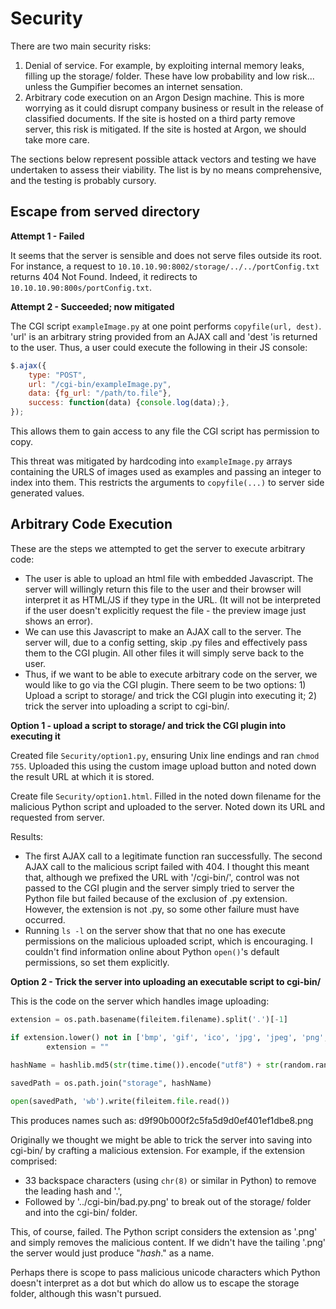 # Security

There are two main security risks:

1. Denial of service.  For example, by exploiting internal memory leaks, filling up the storage/ folder.  These have low probability and low risk... unless the Gumpifier becomes an internet sensation.
2. Arbitrary code execution on an Argon Design machine.  This is more worrying as it could disrupt company business or result in the release of classified documents.  If the site is hosted on a third party remove server, this risk is mitigated.  If the site is hosted at Argon, we should take more care.

The sections below represent possible attack vectors and testing we have undertaken to assess their viability.  The list is by no means comprehensive, and the testing is probably cursory.

## Escape from served directory

**Attempt 1 - Failed**

It seems that the server is sensible and does not serve files outside its root.  For instance, a request to `10.10.10.90:8002/storage/../../portConfig.txt` returns 404 Not Found.  Indeed, it redirects to `10.10.10.90:800s/portConfig.txt`.

**Attempt 2 - Succeeded; now mitigated**

The CGI script `exampleImage.py` at one point performs `copyfile(url, dest)`.  'url' is an arbitrary string provided from an AJAX call and 'dest 'is returned to the user.  Thus, a user could execute the following in their JS console:

```javascript
$.ajax({
    type: "POST",
    url: "/cgi-bin/exampleImage.py",
    data: {fg_url: "/path/to.file"},
    success: function(data) {console.log(data);},
});
```

This allows them to gain access to any file the CGI script has permission to copy.

This threat was mitigated by hardcoding into `exampleImage.py` arrays containing the URLS of images used as examples and passing an integer to index into them.  This restricts the arguments to `copyfile(...)` to server side generated values.

## Arbitrary Code Execution

These are the steps we attempted to get the server to execute arbitrary code:

* The user is able to upload an html file with embedded Javascript.  The server will willingly return this file to the user and their browser will interpret it as HTML/JS if they type in the URL.  (It will not be interpreted if the user doesn't explicitly request the file - the preview image just shows an error).
* We can use this Javascript to make an AJAX call to the server.  The server will, due to a config setting, skip .py files and effectively pass them to the CGI plugin.  All other files it will simply serve back to the user.
* Thus, if we want to be able to execute arbitrary code on the server, we would like to go via the CGI plugin.  There seem to be two options: 1) Upload a script to storage/ and trick the CGI plugin into executing it; 2) trick the server into uploading a script to cgi-bin/.

**Option 1 - upload a script to storage/ and trick the CGI plugin into executing it**

Created file `Security/option1.py`, ensuring Unix line endings and ran `chmod 755`.  Uploaded this using the custom image upload button and noted down the result URL at which it is stored.

Create file `Security/option1.html`.  Filled in the noted down filename for the malicious Python script and uploaded to the server.  Noted down its URL and requested from server.

Results:

- The first AJAX call to a legitimate function ran successfully.  The second AJAX call to the malicious script failed with 404.  I thought this meant that, although we prefixed the URL with '/cgi-bin/', control was not passed to the CGI plugin and the server simply tried to server the Python file but failed because of the exclusion of .py extension.  However, the extension is not .py, so some other failure must have occurred.
- Running `ls -l` on the server show that that no one has execute permissions on the malicious uploaded script, which is encouraging.  I couldn't find information online about Python `open()`'s default permissions, so set them explicitly.

**Option 2 - Trick the server into uploading an executable script to cgi-bin/**

This is the code on the server which handles image uploading:

```python
extension = os.path.basename(fileitem.filename).split('.')[-1]

if extension.lower() not in ['bmp', 'gif', 'ico', 'jpg', 'jpeg', 'png', 'svg', 'tif', 'tiff', 'webp']:
		extension = ""
        
hashName = hashlib.md5(str(time.time()).encode("utf8") + str(random.random()).encode("utf8")).hexdigest() + "." + extension

savedPath = os.path.join("storage", hashName)

open(savedPath, 'wb').write(fileitem.file.read())
```

This produces names such as: d9f90b000f2c5fa5d9d0ef401ef1dbe8.png

Originally we thought we might be able to trick the server into saving into cgi-bin/ by crafting a malicious extension.  For example, if the extension comprised:

* 33 backspace characters (using `chr(8)` or similar in Python) to remove the leading hash and '.',
* Followed by '../cgi-bin/bad.py.png' to break out of the storage/ folder and into the cgi-bin/ folder.

This, of course, failed.  The Python script considers the extension as '.png' and simply removes the malicious content.  If we didn't have the tailing '.png' the server would just produce "*hash*." as a name.

Perhaps there is scope to pass malicious unicode characters which Python doesn't interpret as a dot but which do allow us to escape the storage folder, although this wasn't pursued.